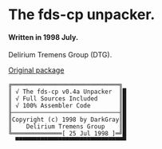 # The fds-cp unpacker.

#### Written in 1998 July.

Delirium Tremens Group (DTG).

[Original package](https://defacto2.net/f/aa2efe4)

```
╔══════════════════════════════╗ 
║ √ The fds-cp v0.4a Unpacker  ║█
║ √ Full Sources Included      ║█
║ √ 100% Assembler Code        ║█
╟──────────────────────────────╢█
║Copyright (c) 1998 by DarkGray║█
║    Delirium Tremens Group    ║█
╚══════════════[ 25 Jul 1998 ]═╝█
  ▀▀▀▀▀▀▀▀▀▀▀▀▀▀▀▀▀▀▀▀▀▀▀▀▀▀▀▀▀▀▀
  ```
